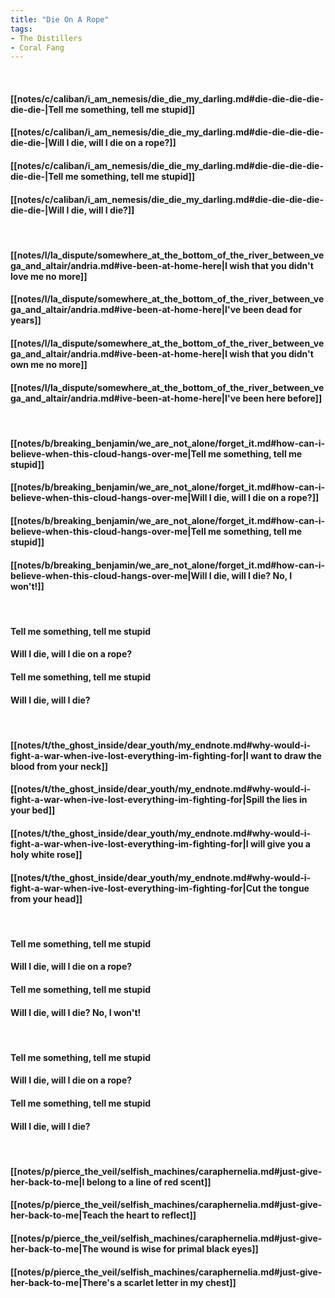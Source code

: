 ```yaml
---
title: "Die On A Rope"
tags:
- The Distillers
- Coral Fang
---
```

&nbsp;
#### [[notes/c/caliban/i_am_nemesis/die_die_my_darling.md#die-die-die-die-die-die-|Tell me something, tell me stupid]]
#### [[notes/c/caliban/i_am_nemesis/die_die_my_darling.md#die-die-die-die-die-die-|Will I die, will I die on a rope?]]
#### [[notes/c/caliban/i_am_nemesis/die_die_my_darling.md#die-die-die-die-die-die-|Tell me something, tell me stupid]]
#### [[notes/c/caliban/i_am_nemesis/die_die_my_darling.md#die-die-die-die-die-die-|Will I die, will I die?]]
&nbsp;
#### [[notes/l/la_dispute/somewhere_at_the_bottom_of_the_river_between_vega_and_altair/andria.md#ive-been-at-home-here|I wish that you didn't love me no more]]
#### [[notes/l/la_dispute/somewhere_at_the_bottom_of_the_river_between_vega_and_altair/andria.md#ive-been-at-home-here|I've been dead for years]]
#### [[notes/l/la_dispute/somewhere_at_the_bottom_of_the_river_between_vega_and_altair/andria.md#ive-been-at-home-here|I wish that you didn't own me no more]]
#### [[notes/l/la_dispute/somewhere_at_the_bottom_of_the_river_between_vega_and_altair/andria.md#ive-been-at-home-here|I've been here before]]
&nbsp;
#### [[notes/b/breaking_benjamin/we_are_not_alone/forget_it.md#how-can-i-believe-when-this-cloud-hangs-over-me|Tell me something, tell me stupid]]
#### [[notes/b/breaking_benjamin/we_are_not_alone/forget_it.md#how-can-i-believe-when-this-cloud-hangs-over-me|Will I die, will I die on a rope?]]
#### [[notes/b/breaking_benjamin/we_are_not_alone/forget_it.md#how-can-i-believe-when-this-cloud-hangs-over-me|Tell me something, tell me stupid]]
#### [[notes/b/breaking_benjamin/we_are_not_alone/forget_it.md#how-can-i-believe-when-this-cloud-hangs-over-me|Will I die, will I die? No, I won't!]]
&nbsp;
#### Tell me something, tell me stupid
#### Will I die, will I die on a rope?
#### Tell me something, tell me stupid
#### Will I die, will I die?
&nbsp;
#### [[notes/t/the_ghost_inside/dear_youth/my_endnote.md#why-would-i-fight-a-war-when-ive-lost-everything-im-fighting-for|I want to draw the blood from your neck]]
#### [[notes/t/the_ghost_inside/dear_youth/my_endnote.md#why-would-i-fight-a-war-when-ive-lost-everything-im-fighting-for|Spill the lies in your bed]]
#### [[notes/t/the_ghost_inside/dear_youth/my_endnote.md#why-would-i-fight-a-war-when-ive-lost-everything-im-fighting-for|I will give you a holy white rose]]
#### [[notes/t/the_ghost_inside/dear_youth/my_endnote.md#why-would-i-fight-a-war-when-ive-lost-everything-im-fighting-for|Cut the tongue from your head]]
&nbsp;
#### Tell me something, tell me stupid
#### Will I die, will I die on a rope?
#### Tell me something, tell me stupid
#### Will I die, will I die? No, I won't!
&nbsp;
#### Tell me something, tell me stupid
#### Will I die, will I die on a rope?
#### Tell me something, tell me stupid
#### Will I die, will I die?
&nbsp;
#### [[notes/p/pierce_the_veil/selfish_machines/caraphernelia.md#just-give-her-back-to-me|I belong to a line of red scent]]
#### [[notes/p/pierce_the_veil/selfish_machines/caraphernelia.md#just-give-her-back-to-me|Teach the heart to reflect]]
#### [[notes/p/pierce_the_veil/selfish_machines/caraphernelia.md#just-give-her-back-to-me|The wound is wise for primal black eyes]]
#### [[notes/p/pierce_the_veil/selfish_machines/caraphernelia.md#just-give-her-back-to-me|There's a scarlet letter in my chest]]

